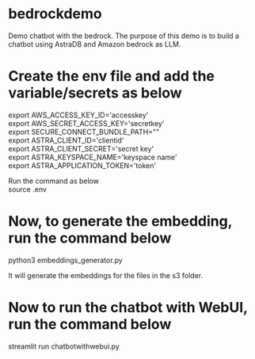 # bedrockdemo
Demo chatbot with the bedrock.
The purpose of this demo is to build a chatbot using AstraDB and Amazon bedrock as LLM.

# Create the env file and add the variable/secrets as below
export AWS_ACCESS_KEY_ID='accesskey'</br>
export AWS_SECRET_ACCESS_KEY='secretkey'</br>
export SECURE_CONNECT_BUNDLE_PATH="<Bundle Location>"</br>
export ASTRA_CLIENT_ID='clientid'</br>
export ASTRA_CLIENT_SECRET='secret key'</br>
export ASTRA_KEYSPACE_NAME='keyspace name'</br>
export ASTRA_APPLICATION_TOKEN='token'</br>

Run the command as below </br>
source .env

# Now, to generate the embedding, run the command below
python3 embeddings_generator.py </br>

It will generate the embeddings for the files in the s3 folder. </br>

# Now to run the chatbot with WebUI, run the command below
 
streamlit run chatbotwithwebui.py






